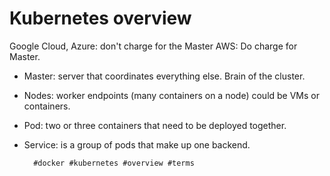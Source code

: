# Kubernetes overview

Google Cloud, Azure: don't charge for the Master
AWS: Do charge for Master.

- Master: server that coordinates everything else. Brain of the cluster.
- Nodes: worker endpoints (many containers on a node) could be VMs or
  containers.
- Pod: two or three containers that need to be deployed together.
- Service: is a group of pods that make up one backend.

        #docker #kubernetes #overview #terms
